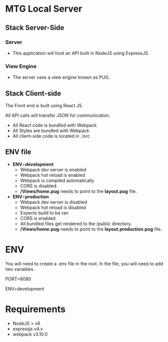 # MTG Local Server

## Stack Server-Side

### Server
* This application will host an API built in NodeJS using ExpressJS. 


### View Engine
* The server uses a view engine known as PUG. 

## Stack Client-side
The Front end is built using React JS. 

All API calls will transfer JSON for communication. 
* All React code is bundled with Webpack
* All Styles are bundled with Webpack
* All client-side code is located in ./src

## ENV file
* __ENV__=**development** 
    * Webpack dev server is enabled
    * Webpack hot reload is enabled
    * Webpack is compiled automatically
    * CORS is disabled. 
    * __/Views/home.pug__ needs to point to the __layout.pug__ file.
* __ENV__=**production** 
    * Webpack dev server is disabled
    * Webpack hot reload is disabled
    * Expects build to be ran 
    * CORS is enabled. 
    * All bundled files get rendered to the /public directory. 
    * __/Views/home.pug__ needs to point to the __layout.production.pug__ file.


# ENV

You will need to create a .env file in the root.
In the file, you will need to add two variables.

PORT=8080

ENV=development


# Requirements
* NodeJS > v6
* expressjs v4.x
* webpack v3.10.0
